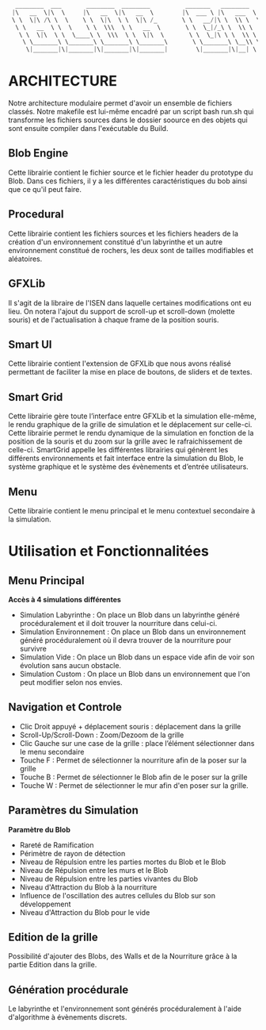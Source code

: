 ```rs
  ________  ___       ________  ________          _______   ________   ________  ___  ________   _______      
 |\   __  \|\  \     |\   __  \|\   __  \        |\  ___ \ |\   ___  \|\   ____\|\  \|\   ___  \|\  ___ \     
 \ \  \|\ /\ \  \    \ \  \|\  \ \  \|\ /_       \ \   __/|\ \  \\ \  \ \  \___|\ \  \ \  \\ \  \ \   __/|    
  \ \   __  \ \  \    \ \  \\\  \ \   __  \       \ \  \_|/_\ \  \\ \  \ \  \  __\ \  \ \  \\ \  \ \  \_|/__  
   \ \  \|\  \ \  \____\ \  \\\  \ \  \|\  \       \ \  \_|\ \ \  \\ \  \ \  \|\  \ \  \ \  \\ \  \ \  \_|\ \ 
    \ \_______\ \_______\ \_______\ \_______\       \ \_______\ \__\\ \__\ \_______\ \__\ \__\\ \__\ \_______\
     \|_______|\|_______|\|_______|\|_______|        \|_______|\|__| \|__|\|_______|\|__|\|__| \|__|\|_______|
```


# ARCHITECTURE

Notre architecture modulaire permet d'avoir un ensemble de fichiers classés. Notre makefile est lui-même encadré par un script bash run.sh qui transforme les fichiers sources dans le dossier soource en des objets qui sont ensuite compiler dans l'exécutable du Build.

## Blob Engine

Cette librairie contient le fichier source et le fichier header du prototype du Blob. Dans ces fichiers, il y a les différentes caractéristiques du bob ainsi que ce qu'il peut faire.

## Procedural

Cette librairie  contient les fichiers sources et les fichiers headers de la création d'un environnement constitué d'un labyrinthe et un autre environnement constitué de rochers, les deux sont de tailles modifiables et aléatoires.

## GFXLib

Il s'agit de la libraire de l'ISEN dans laquelle certaines modifications ont eu lieu. On notera l'ajout du support de scroll-up et scroll-down (molette souris) et de l'actualisation à chaque frame de la position souris.

## Smart UI

Cette librairie contient l'extension de GFXLib que nous avons réalisé permettant de faciliter la mise en place de boutons, de sliders et de textes.


## Smart Grid

Cette librairie gère toute l’interface entre GFXLib et la simulation elle-même, le rendu graphique de la grille de simulation et le déplacement sur celle-ci. Cette librairie permet le rendu dynamique de la simulation en fonction de la position de la souris et du zoom sur la grille avec le rafraichissement de celle-ci. SmartGrid appelle les différentes librairies qui génèrent les différents environnements et fait interface entre la simulation du Blob, le système graphique et le système des évènements et d’entrée utilisateurs.

## Menu

Cette librairie contient le menu principal et le menu contextuel secondaire à la simulation.

# Utilisation et Fonctionnalitées

## Menu Principal

**Accès à 4 simulations différentes**
- Simulation Labyrinthe : On place un Blob dans un labyrinthe généré procéduralement et il doit trouver la nourriture dans celui-ci.
- Simulation Environnement : On place un Blob dans un environnement généré procéduralement où il devra trouver de la nourriture pour survivre
- Simulation Vide : On place un Blob dans un espace vide afin de voir son évolution sans aucun obstacle.
- Simulation Custom : On place un Blob dans un environnement que l'on peut modifier selon nos envies.


## Navigation et Controle

- Clic Droit appuyé + déplacement souris : déplacement dans la grille
- Scroll-Up/Scroll-Down : Zoom/Dezoom de la grille
- Clic Gauche sur une case de la grille : place l’élément sélectionner dans le menu secondaire
- Touche F : Permet de sélectionner la nourriture afin de la poser sur la grille
- Touche B : Permet de sélectionner le Blob afin de le poser sur la grille
- Touche W : Permet de sélectionner le mur afin d'en poser sur la grille.


## Paramètres du Simulation

**Paramètre du Blob**
- Rareté de Ramification
- Périmètre de rayon de détection
- Niveau de Répulsion entre les parties mortes du Blob et le Blob
- Niveau de Répulsion entre les murs et le Blob
- Niveau de Répulsion entre les parties vivantes du Blob
- Niveau d'Attraction du Blob à la nourriture
- Influence de l'oscillation des autres cellules du Blob sur son développement
- Niveau d'Attraction du Blob pour le vide

## Edition de la grille

Possibilité d'ajouter des Blobs, des Walls et de la Nourriture grâce à la partie Edition dans la grille.


## Génération procédurale

Le labyrinthe et l'environnement sont générés procéduralement à l'aide d'algorithme à évènements discrets.